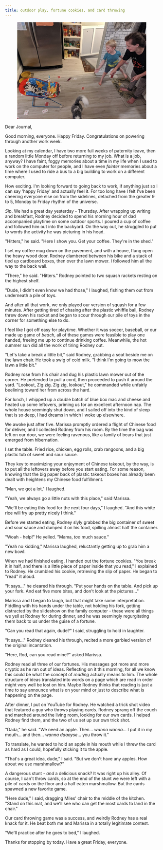 ```yaml
---
title: outdoor play, fortune cookies, and card throwing
---
```


<figure>
  <a href="/images/banners/2020-08-07.jpg">
    <img alt="banner" src="/images/banners/2020-08-07.jpg"/>
  </a>
</figure>

Dear Journal,

Good morning, everyone.  Happy Friday.  Congratulations on powering
through another work week.

Looking at my calendar, I have two more full weeks of paternity leave,
then a random little Monday off before returning to my job.  What is a
job, anyway?  I have faint, foggy memories about a time in my life
when I used to work on the computer for people, and I have even
_fainter_ memories about a time where I used to ride a bus to a big
building to work on a different computer.

How exciting.  I'm looking forward to going back to work, if anything
just so I can say 'happy Friday' and actually feel it.  For too long
have I felt I've been cheering everyone else on from the sidelines,
detached from the greater 9 to 5, Monday to Friday rhythm of the
universe.

_Sip_.  We had a great day yesterday - Thursday.  After wrapping up
writing and breakfast, Rodney decided to spend his morning hour of dad
accompanied playtime on some outdoor sports.  I poured a cup of coffee
and followed him out into the backyard.  On the way out, he struggled
to put to words the activity he was picturing in his head.

"Hitters," he said.  "Here I show you.  Get your coffee.  They're in
the shed."

I set my coffee mug down on the pavement, and with a heave, flung open
the heavy wood door.  Rodney clambered between his bike and a stack of
tied up cardboard boxes, then over the lawn mower.  I followed him all
the way to the back wall.

"There," he said.  "Hitters."  Rodney pointed to two squash rackets
resting on the highest shelf.

"Dude, I didn't even know we had those," I laughed, fishing them out
from underneath a pile of toys.

And after all that work, we only played our version of squash for a
few minutes.  After getting tired of chasing after the plastic whiffle
ball, Rodney threw down his racket and began to scour through our pile
of toys in the corner for something else to do.

I feel like I got off easy for playtime.  Whether it was soccer,
baseball, or our made up game of _beach_, all of these games were
feasible to play one handed, freeing me up to continue drinking
coffee.  Meanwhile, the hot summer sun did all the work of tiring
Rodney out.

"Let's take a break a little bit," said Rodney, grabbing a seat beside
me on the lawn chair.  He took a swig of cold milk.  "I think I'm
going to mow the lawn a little bit."

Rodney rose from his chair and dug his plastic lawn mower out of the
corner.  He pretended to pull a cord, then proceeded to push it around
the yard.  "Lookout, Zig zig.  Zig zig, lookout," he commanded while
unfairly beelining toward her from across the hard.

For lunch, I whipped up a double batch of blue box mac and cheese and
heated up some leftovers, priming us for an excellent afternoon nap.
The whole house seemingly shut down, and I sailed off into the kind of
sleep that is so deep, I had dreams in which I woke up elsewhere.

We awoke just after five.  Marissa promptly ordered a flight of
Chinese food for deliver, and I collected Rodney from his room.  By
the time the bag was left on our door, we were feeling ravenous, like
a family of bears that just emerged from hibernation.

I set the table.  Fried rice, chicken, egg rolls, crab rangoons, and a
big plastic tub of sweet and sour sauce.

They key to maximizing your enjoyment of Chinese takeout, by the way,
is to put all the leftovers away before you start eating.  For some
reason, knowing that the big paper back of plastic takeout boxes has
already been dealt with heightens my Chinese food fulfillment.

"Man, we got a lot," I laughed.

"Yeah, we always go a little nuts with this place," said Marissa.

"We'll be eating this food for the next four days," I laughed.  "And
this white rice will fry up pretty nicely I think."

Before we started eating, Rodney slyly grabbed the big container of
sweet and sour sauce and dumped it on his food, spilling almost half
the container.

"Woah - help!" He yelled.  "Mama, _too_ much sauce."

"Yeah no kidding," Marissa laughed, reluctantly getting up to grab him
a new bowl.

When we had finished eating, I handed out the fortune cookies.  "You
break it in half, and there is a little piece of paper inside that you
read," I explained to Rodney.  He crumbled his cookie, retrieving the
slip of paper.  He began to "read" it aloud.

"It says..." he cleared his through.  "Put your hands on the table.
And pick up your fork.  And eat five more bites, and don't look at the
pictures..."

Marissa and I began to laugh, but that might take some
interpretation.  Fiddling with his hands under the table, not holding
his fork, getting distracted by the slideshow on the family computer -
these were all things we yell at Rodney for during dinner, and he was
seemingly regurgitating them back to us under the guise of a fortune.

"Can you read that again, dude?" I said, struggling to hold in
laughter.

"It says..." Rodney cleared his through, recited a more garbled
version of the original incantation.

"Here, Rod, can you read mine?" asked Marissa.

Rodney read all three of our fortunes.  His messages got more and more
cryptic as he ran out of ideas.  Reflecting on it this morning, for
all we know this could be what the concept of _reading_ actually means
to him.  The whole structure of ideas translated into words on a page
which are read in order might very well be lost on him.  Maybe Rodney
thinks that reading is just a time to say announce what is on your
mind or just to describe what is happening on the page.

After dinner, I put on YouTube for Rodney.  He watched a trick shot
video that featured a guy who throws playing cards.  Rodney sprang off
the couch and marched around the living room, looking for our own
cards.  I helped Rodney find them, and the two of us set up our own
trick shot.

"Dada," he said.  "We need an apple.  Then... _wanna wanna_... I put
it in my mouth... and then... _wanna daaayse_... you throw it."

To translate, he wanted to hold an apple in his mouth while I threw
the card as hard as I could, hopefully sticking it to the apple.

"That's a great idea, dude," I said.  "But we don't have any apples.
How about we use marshmallow?"

A dangerous stunt - _and_ a delicious snack?  It was right up his
alley.  Of course, I can't throw cards, so at the end of the stunt we
were left with a pile of cards on the floor and a half eaten
marshmallow.  But the cards spawned a new favorite game.

"Here dude," I said, dragging Miles' chair to the middle of the
kitchen.  "Stand on this mat, and we'll see who can get the most cards
to land in the chair."

Our card throwing game was a success, and weirdly Rodney has a real
knack for it.  He beat both me and Marissa in a totally legitimate
contest.

"We'll practice after he goes to bed," I laughed.

Thanks for stopping by today.  Have a great Friday, everyone.
